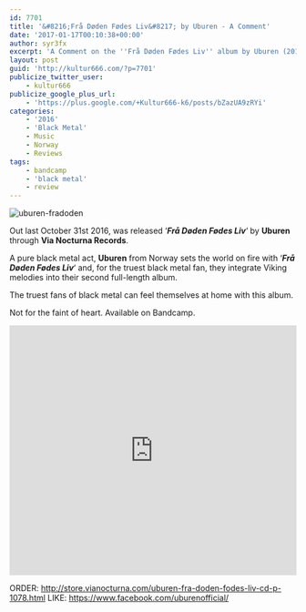 ```yaml
---
id: 7701
title: '&#8216;Frå Døden Fødes Liv&#8217; by Uburen - A Comment'
date: '2017-01-17T00:10:38+00:00'
author: syr3fx
excerpt: 'A Comment on the ''Frå Døden Fødes Liv'' album by Uburen (2016).'
layout: post
guid: 'http://kultur666.com/?p=7701'
publicize_twitter_user:
    - kultur666
publicize_google_plus_url:
    - 'https://plus.google.com/+Kultur666-k6/posts/bZazUA9zRYi'
categories:
    - '2016'
    - 'Black Metal'
    - Music
    - Norway
    - Reviews
tags:
    - bandcamp
    - 'black metal'
    - review
---
```


![uburen-fradoden](http://localhost:8080/wp-content/uploads/2017/01/uburen-fradoden.jpg?w=680)

Out last October 31st 2016, was released ‘***Frå Døden Fødes Liv***‘ by **Uburen** through **Via Nocturna Records**.

A pure black metal act, **Uburen** from Norway sets the world on fire with ‘***Frå Døden Fødes Liv***‘ and, for the truest black metal fan, they integrate Viking melodies into their second full-length album.

The truest fans of black metal can feel themselves at home with this album.

Not for the faint of heart. Available on Bandcamp.

<iframe style="border: 0; width: 100%; height: 439px;" src="https://bandcamp.com/EmbeddedPlayer/album=646776602/size=large/bgcol=333333/linkcol=e99708/tracklist=false/transparent=true/" seamless></iframe>

ORDER: <http://store.vianocturna.com/uburen-fra-doden-fodes-liv-cd-p-1078.html>
LIKE: <https://www.facebook.com/uburenofficial/>
